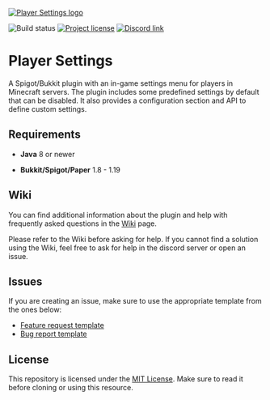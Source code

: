 [logo]: https://i.imgur.com/UoFZpYs.png

[logo-link]: https://www.spigotmc.org/resources/player-settings.14622/

[license]:https://img.shields.io/github/license/limbo56/PlayerSettings?color=FE5F06

[license-link]: https://github.com/limbo56/PlayerSettings/blob/master/LICENSE

[discord]: https://img.shields.io/discord/222447071163056129?color=FE5F06&label=discord

[discord-link]: https://discord.gg/6gkkJ6y

[build-status]: https://img.shields.io/github/actions/workflow/status/limbo56/PlayerSettings/maven.yml?branch=master

[feature-report-template]: https://github.com/limbo56/PlayerSettings/issues/new?assignees=&labels=enhancement&template=feature_request.md&title=%5BFEATURE%5D

[bug-report-template]: https://github.com/limbo56/PlayerSettings/issues/new?assignees=&labels=bug%2C+enhancement&template=bug_report.md&title=%5BBUG%5D

[![Player Settings logo][logo]][logo-link]

![Build status][build-status]
[![Project license][license]][license-link]
[![Discord link][discord]][discord-link]

# Player Settings

A Spigot/Bukkit plugin with an in-game settings menu for players in Minecraft servers. The plugin
includes some predefined settings by default that can be disabled. It also provides a configuration
section and API to define custom settings.

## Requirements

* **Java** 8 or newer

* **Bukkit/Spigot/Paper** 1.8 - 1.19

## Wiki

You can find additional information about the plugin and help with frequently asked questions in the
[Wiki](https://github.com/limbo56/PlayerSettings/wiki) page.

Please refer to the Wiki before asking for help. If you cannot find a solution using the Wiki, feel
free to ask for help in the discord server or open an issue.

## Issues

If you are creating an issue, make sure to use the appropriate template from the ones below:

* [Feature request template][feature-report-template]
* [Bug report template][bug-report-template]

## License

This repository is licensed under
the [MIT License](https://github.com/limbo56/PlayerSettings/blob/master/LICENSE). Make sure to read
it before cloning or using
this resource.
